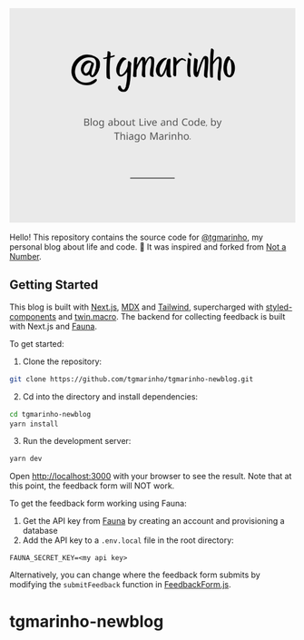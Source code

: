 ![@tgmarinho homepage](tgmarinho_homepage.png)

Hello! This repository contains the source code for [@tgmarinho](https://tgmarinho.com/), my personal blog about life and code. 🎉
It was inspired and forked from [Not a Number](https://nan.fyi/).
## Getting Started

This blog is built with [Next.js](https://nextjs.org/), [MDX](https://mdxjs.com/) and [Tailwind](https://tailwindcss.com/), supercharged with [styled-components](https://styled-components.com/) and [twin.macro](https://github.com/ben-rogerson/twin.macro). The backend for collecting feedback is built with Next.js and [Fauna](https://fauna.com/).

To get started:

1. Clone the repository:

```bash
git clone https://github.com/tgmarinho/tgmarinho-newblog.git
```

2. Cd into the directory and install dependencies:

```bash
cd tgmarinho-newblog
yarn install
```

3. Run the development server:

```bash
yarn dev
```

Open [http://localhost:3000](http://localhost:3000) with your browser to see the result. Note that at this point, the feedback form will NOT work.

To get the feedback form working using Fauna:

1. Get the API key from [Fauna](https://fauna.com/) by creating an account and provisioning a database
2. Add the API key to a `.env.local` file in the root directory:

```
FAUNA_SECRET_KEY=<my api key>
```

Alternatively, you can change where the feedback form submits by modifying the `submitFeedback` function in [FeedbackForm.js](https://github.com/tgmarinho/tgmarinho-newblog/blob/23cdaa5e0b5f75bbdabb8a53690061f2a6f84595/components/FeedbackForm.js#L98).
# tgmarinho-newblog
